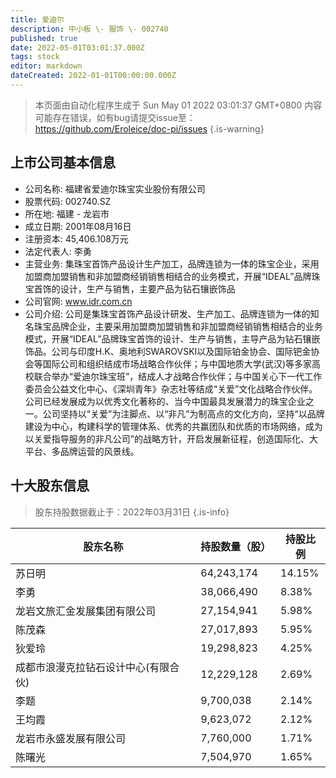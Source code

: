 ```yaml
---
title: 爱迪尔
description: 中小板 \- 服饰 \- 002740
published: true
date: 2022-05-01T03:01:37.000Z
tags: stock
editor: markdown
dateCreated: 2022-01-01T00:00:00.000Z
---
```


> 本页面由自动化程序生成于 Sun May 01 2022 03:01:37 GMT+0800
> 内容可能存在错误，如有bug请提交issue至：https://github.com/Eroleice/doc-pi/issues
{.is-warning}

## 上市公司基本信息
- 公司名称: 福建省爱迪尔珠宝实业股份有限公司
- 股票代码: 002740.SZ
- 所在地: 福建 - 龙岩市
- 成立日期: 2001年08月16日
- 注册资本: 45,406.108万元
- 法定代表人: 李勇
- 主营业务: 集珠宝首饰产品设计生产加工，品牌连锁为一体的珠宝企业，采用加盟商加盟销售和非加盟商经销销售相结合的业务模式，开展“IDEAL”品牌珠宝首饰的设计，生产与销售，主要产品为钻石镶嵌饰品
- 公司官网: www.idr.com.cn
- 公司介绍: 公司是集珠宝首饰产品设计研发、生产加工、品牌连锁为一体的知名珠宝品牌企业，主要采用加盟商加盟销售和非加盟商经销销售相结合的业务模式，开展“IDEAL”品牌珠宝首饰的设计、生产与销售，主导产品为钻石镶嵌饰品。公司与印度H.K、奥地利SWAROVSKI以及国际铂金协会、国际钯金协会等国际公司和组织结成市场战略合作伙伴；与中国地质大学(武汉)等多家高校联合举办“爱迪尔珠宝班”，结成人才战略合作伙伴；与中国关心下一代工作委员会公益文化中心、《深圳青年》杂志社等结成“关爱”文化战略合作伙伴。公司已经发展成为以优秀文化著称的、当今中国最具发展潜力的珠宝企业之一。公司坚持以“关爱”为注脚点、以“非凡”为制高点的文化方向，坚持“以品牌建设为中心，构建科学的管理体系、优秀的共赢团队和优质的市场网络，成为以关爱指导服务的非凡公司”的战略方针，开启发展新征程，创造国际化、大平台、多品牌运营的风景线。


## 十大股东信息
> 股东持股数据截止于：2022年03月31日
{.is-info}

| 股东名称 | 持股数量（股） | 持股比例 |
| --- | --- | --- |
| 苏日明 | 64,243,174 | 14.15% |
| 李勇 | 38,066,490 | 8.38% |
| 龙岩文旅汇金发展集团有限公司 | 27,154,941 | 5.98% |
| 陈茂森 | 27,017,893 | 5.95% |
| 狄爱玲 | 19,298,823 | 4.25% |
| 成都市浪漫克拉钻石设计中心(有限合伙) | 12,229,128 | 2.69% |
| 李题 | 9,700,038 | 2.14% |
| 王均霞 | 9,623,072 | 2.12% |
| 龙岩市永盛发展有限公司 | 7,760,000 | 1.71% |
| 陈曙光 | 7,504,970 | 1.65% |




